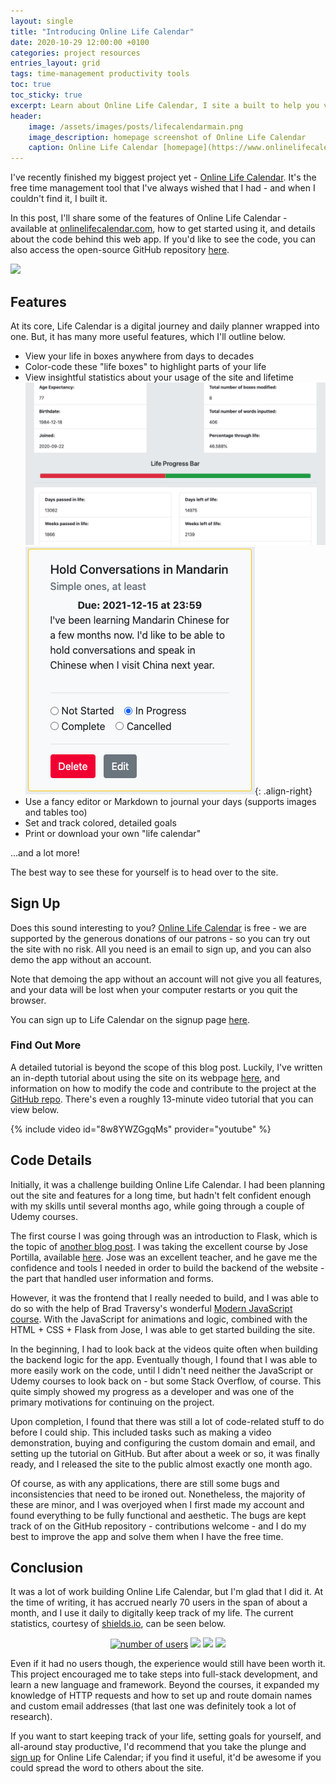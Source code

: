 ```yaml
---
layout: single
title: "Introducing Online Life Calendar"
date: 2020-10-29 12:00:00 +0100
categories: project resources
entries_layout: grid
tags: time-management productivity tools
toc: true
toc_sticky: true
excerpt: Learn about Online Life Calendar, I site a built to help you visually track and plan your life.
header:
    image: /assets/images/posts/lifecalendarmain.png
    image_description: homepage screenshot of Online Life Calendar
    caption: Online Life Calendar [homepage](https://www.onlinelifecalendar.com)
---
```


I've recently finished my biggest project yet - [Online Life Calendar](https://www.onlinelifecalendar.com). It's the free time management tool that I've always wished that I had - and when I couldn't find it, I built it.

In this post, I'll share some of the features of Online Life Calendar - available at [onlinelifecalendar.com](https://www.onlinelifecalendar.com), how to get started using it, and details about the code behind this web app. If you'd like to see the code, you can also access the open-source GitHub repository [here](https://github.com/Destaq/life-calendar).

![](/assets/images/posts/appdemo.gif)

## Features
At its core, Life Calendar is a digital journey and daily planner wrapped into one. But, it has many more useful features, which I'll outline below.


- View your life in boxes anywhere from days to decades
- Color-code these "life boxes" to highlight parts of your life
- View insightful statistics about your usage of the site and lifetime
![](/assets/images/posts/statistics.png)
![](/assets/images/posts/goalexample.png){: .align-right}
- Use a fancy editor or Markdown to journal your days (supports images and tables too)
- Set and track colored, detailed goals
- Print or download your own "life calendar"

...and a lot more!


The best way to see these for yourself is to head over to the site.

## Sign Up
Does this sound interesting to you? [Online Life Calendar](https://www.onlinelifecalendar.com) is free - we are supported by the generous donations of our patrons - so you can try out the site with no risk. All you need is an email to sign up, and you can also demo the app without an account.

Note that demoing the app without an account will not give you all features, and your data will be lost when your computer restarts or you quit the browser.

You can sign up to Life Calendar on the signup page [here](https://www.onlinelifecalendar.com/signup).

### Find Out More
A detailed tutorial is beyond the scope of this blog post. Luckily, I've written an in-depth tutorial about using the site on its webpage [here](https://www.onlinelifecalendar.com/tutorial), and information on how to modify the code and contribute to the project at the [GitHub repo](https://github.com/Destaq/life-calendar). There's even a roughly 13-minute video tutorial that you can view below.

{% include video id="8w8YWZGgqMs" provider="youtube" %}


## Code Details
Initially, it was a challenge building Online Life Calendar. I had been planning out the site and features for a long time, but hadn't felt confident enough with my skills until several months ago, while going through a couple of Udemy courses.

The first course I was going through was an introduction to Flask, which is the topic of [another blog post](http://simonilincev.com/tutorial/api/building-the-simplest-rest-api-possible/). I was taking the excellent course by Jose Portilla, available [here](https://www.udemy.com/course/python-and-flask-bootcamp-create-websites-using-flask/). Jose was an excellent teacher, and he gave me the confidence and tools I needed in order to build the backend of the website - the part that handled user information and forms.

However, it was the frontend that I really needed to build, and I was able to do so with the help of Brad Traversy's wonderful [Modern JavaScript course](https://www.udemy.com/course/modern-javascript-from-the-beginning/). With the JavaScript for animations and logic, combined with the HTML + CSS + Flask from Jose, I was able to get started building the site.

In the beginning, I had to look back at the videos quite often when building the backend logic for the app. Eventually though, I found that I was able to more easily work on the code, until I didn't need neither the JavaScript or Udemy courses to look back on - but some Stack Overflow, of course. This quite simply showed my progress as a developer and was one of the primary motivations for continuing on the project.

Upon completion, I found that there was still a lot of code-related stuff to do before I could ship. This included tasks such as making a video demonstration, buying and configuring the custom domain and email, and setting up the tutorial on GitHub. But after about a week or so, it was finally ready, and I released the site to the public almost exactly one month ago.

Of course, as with any applications, there are still some bugs and inconsistencies that need to be ironed out. Nonetheless, the majority of these are minor, and I was overjoyed when I first made my account and found everything to be fully functional and aesthetic. The bugs are kept track of on the GitHub repository - contributions welcome - and I do my best to improve the app and solve them when I have the free time.

## Conclusion
It was a lot of work building Online Life Calendar, but I'm glad that I did it. At the time of writing, it has accrued nearly 70 users in the span of about a month, and I use it daily to digitally keep track of my life. The current statistics, courtesy of [shields.io](https://www.shields.io), can be seen below.

<p align="center">
    <a href="https://onlinelifecalendar.com" alt="Life Calendar website">
        <img src="https://img.shields.io/endpoint?style=for-the-badge&url=https%3A%2F%2Fonlinelifecalendar.com%2Fapi%2Fusercount%2F" alt="number of users" /></a>
    <a href="#" alt="star">
         <img src="https://img.shields.io/github/stars/Destaq/life-calendar?style=for-the-badge" /></a>
    <a href="#" alt="Repo Size">
         <img src="https://img.shields.io/github/repo-size/Destaq/life-calendar?style=for-the-badge" /></a>
    <a href="#" alt="Languages">
        <img src="https://img.shields.io/github/languages/count/Destaq/life-calendar?style=for-the-badge" /></a>
</p>

Even if it had no users though, the experience would still have been worth it. This project encouraged me to take steps into full-stack development, and learn a new language and framework. Beyond the courses, it expanded my knowledge of HTTP requests and how to set up and route domain names and custom email addresses (that last one was definitely took a lot of research).

If you want to start keeping track of your life, setting goals for yourself, and all-around stay productive, I'd recommend that you take the plunge and [sign up](https://www.onlinelifecalendar.com/signup) for Online Life Calendar; if you find it useful, it'd be awesome if you could spread the word to others about the site.